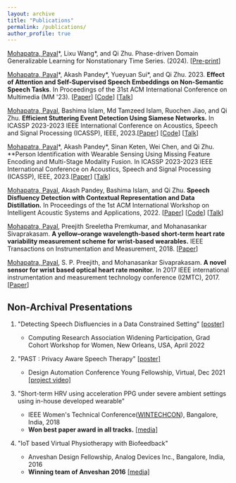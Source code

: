 ```yaml
---
layout: archive
title: "Publications"
permalink: /publications/
author_profile: true
---
```

<!-- **Mohapatra, Payal**, Pandey, Akash, Islam, Bashima & Zhu,Qi (2022). Speech Disfluency Detection with Contextual Representation and Data Distillation, ACM International Workshop on
Intelligent Acoustic Systems and Applications (IASA 2022) -- *accepted* -->

<ins>Mohapatra, Payal</ins>\*, Lixu Wang\*, and Qi Zhu. Phase-driven Domain Generalizable Learning for Nonstationary Time Series. (2024). [[Pre-print](https://arxiv.org/abs/2402.05960)] 

<ins>Mohapatra, Payal</ins>\*, Akash Pandey\*, Yueyuan Sui\*, and Qi Zhu. 2023. **Effect of Attention and Self-Supervised Speech Embeddings on Non-Semantic Speech Tasks**. In Proceedings of the 31st ACM International Conference on Multimedia (MM '23). [[Paper](https://arxiv.org/pdf/2308.14359.pdf)] [[Code](https://github.com/payalmohapatra/EmotionShare_ACMMM23.git)] [[Talk](https://youtu.be/diUEnNs33y0)]


<ins>Mohapatra, Payal</ins>, Bashima Islam, Md Tamzeed Islam, Ruochen Jiao, and Qi Zhu. **Efficient Stuttering Event Detection Using Siamese Networks.** In ICASSP 2023-2023 IEEE International Conference on Acoustics, Speech and Signal Processing (ICASSP), IEEE, 2023.[[Paper](https://ieeexplore.ieee.org/abstract/document/10094692)] [[Code](https://github.com/payalmohapatra/Efficient-Stuttering-Event-Detection.git)] [[Talk](https://youtu.be/yBZZzOYQiFU)]

<ins>Mohapatra, Payal</ins>\*, Akash Pandey\*, Sinan Keten, Wei Chen, and Qi Zhu. **Person Identification with Wearable Sensing Using Missing Feature Encoding and Multi-Stage Modality Fusion. In ICASSP 2023-2023 IEEE International Conference on Acoustics, Speech and Signal Processing (ICASSP), IEEE, 2023.[[Paper](https://ieeexplore.ieee.org/abstract/document/10097005)] [[Talk](https://youtu.be/KRNR4HT8ro4)]


<ins>Mohapatra, Payal</ins>, Akash Pandey, Bashima Islam, and Qi Zhu. **Speech Disfluency Detection with Contextual Representation and Data Distillation.** In Proceedings of the 1st ACM International Workshop on Intelligent Acoustic Systems and Applications, 2022. [[Paper](https://dl.acm.org/doi/abs/10.1145/3539490.3539601)] [[Code](https://github.com/payalmohapatra/Speech-Disfluency-Detection-with-Contextual-Representation-and-Data-Distillation.git)] [[Talk](https://youtu.be/PqNO8Jy-a-s)]


<ins>Mohapatra, Payal</ins>, Preejith Sreeletha Premkumar, and Mohanasankar Sivaprakasam. **A yellow–orange wavelength-based short-term heart rate variability measurement scheme for wrist-based wearables.** IEEE Transactions on Instrumentation and Measurement, 2018. [[Paper]((https://ieeexplore.ieee.org/abstract/document/8253824))]

<ins>Mohapatra, Payal</ins>, S. P. Preejith, and Mohanasankar Sivaprakasam. **A novel sensor for wrist based optical heart rate monitor.** In 2017 IEEE international instrumentation and measurement technology conference (I2MTC), 2017. [[Paper](https://ieeexplore.ieee.org/abstract/document/7969842)]

Non-Archival Presentations
------

1. "Detecting Speech Disfluencies in a Data Constrained Setting" [[poster]](https://www.dropbox.com/s/7cp6aqu3ts89bu5/CRA2022_poster_v2.pdf?dl=0)
    - Computing Research Association Widening Participation, Grad Cohort Workshop for Women, New Orleans, USA, April 2022

2. "PAST : Privacy Aware Speech Therapy" [[poster]](https://www.dropbox.com/s/ozbpyp5pgv2he5a/PAST_Poster_Payal.pdf?dl=0)
    - Design Automation Conference Young Fellowship, Virtual, Dec 2021 [[project video]](https://www.youtube.com/watch?v=wM3RPnj7sVY)


3. "Short-term HRV using acceleration PPG under severe ambient settings using in-house developed wearable" 
    - IEEE Women's Technical Conference([WINTECHCON](https://wintechcon.com/assets/papers/2018/2018-wintechcon-final-program.pdf)), Bangalore, India, 2018
    - **Won best paper award in all tracks.** [[media]](https://www.facebook.com/AnalogDevicesInc/posts/congratulations-to-payal-mohapatra-kneeling-left-on-her-award-for-best-paper-at-/2080443635312168/)

4. "IoT based Virtual Physiotherapy with Biofeedback" 
    - Anveshan Design Fellowship, Analog Devices Inc., Bangalore, India, 2016
    - **Winning team of Anveshan 2016** [[media]](https://www.analog.com/en/education/university-engagement/india/anveshan-2016-fellowship-winning-teams.html) 
